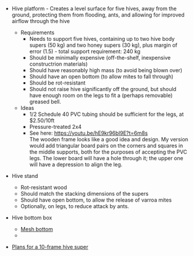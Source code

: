 
* Hive platform - Creates a level surface for five hives, away from the ground, protecting them from flooding, ants, and allowing for improved airflow through the hive
    * Requirements
        * Needs to support five hives, containing up to two hive body supers (50 kg) and two honey supers (30 kg), plus margin of error (1.5) - total support requirement: 240 kg
        * Should be minimally expensive (off-the-shelf, inexpensive constructrion materials)
        * Should have reasonably high mass (to avoid being blown over)
        * Should have an open bottom (to allow mites to fall through)
        * Should be rot-resistant
        * Should not raise hive significantly off the ground, but should have enough room on the legs to fit a (perhaps removable) greased bell.
    * Ideas
        * 1/2 Schedule 40 PVC tubing should be sufficient for the legs, at $2.50/10ft
        * Pressure-treated 2x4
        * See here: https://youtu.be/hE9kr96bI9E?t=6m8s  
        The wooden frame looks like a good idea and design.  My version would add triangular board pairs on the corners and squares in the middle supports, both for the purposes of accepting the PVC legs.  The lower board will have a hole through it; the upper one will have a depression to align the leg.
* Hive stand
    * Rot-resistant wood
    * Should match the stacking dimensions of the supers
    * Should have open bottom, to allow the release of varroa mites
    * Optionally, on legs, to reduce attack by ants.
* Hive bottom box
    * [Mesh bottom]
    * 

* [Plans for a 10-frame hive super]

[Plans for a 10-frame hive super]: http://www.michiganbees.org/wp-content/uploads/2012/01/Hive-Bodies_20110323.pdf

[Mesh bottom]: https://www.youtube.com/watch?v=6rLbAVcGQzs